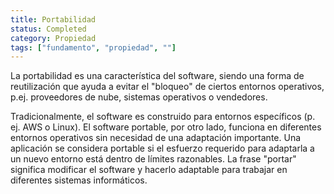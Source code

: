 ```yaml
---
title: Portabilidad
status: Completed
category: Propiedad
tags: ["fundamento", "propiedad", ""]
---
```


La portabilidad es una característica del software, siendo una forma de reutilización que ayuda a evitar el "bloqueo" de ciertos entornos operativos,
p.ej. proveedores de nube, sistemas operativos o vendedores.

Tradicionalmente, el software es construido para entornos específicos (p. ej. AWS o Linux).
El software portable, por otro lado, funciona en diferentes entornos operativos sin necesidad de una adaptación importante.
Una aplicación se considera portable si el esfuerzo requerido para adaptarla a un nuevo entorno está dentro de límites razonables.
La frase "portar" significa modificar el software y hacerlo adaptable para trabajar en diferentes sistemas informáticos.
